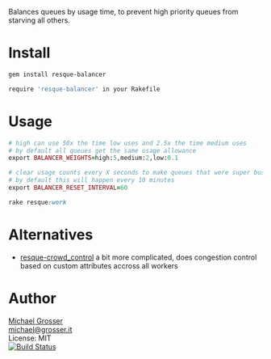 Balances queues by usage time, to prevent high priority queues from starving all others.

Install
=======

```Bash
gem install resque-balancer

require 'resque-balancer' in your Rakefile
```

Usage
=====

```Ruby
# high can use 50x the time low uses and 2.5x the time medium uses
# by default all queues get the same usage allowance
export BALANCER_WEIGHTS=high:5,medium:2,low:0.1

# clear usage counts every X seconds to make queues that were super busy in the past get a fresh start
# by default this will happen every 10 minutes
export BALANCER_RESET_INTERVAL=60

rake resque:work
```

Alternatives
============
 - [resque-crowd_control](https://github.com/zendesk/resque-crowd_control) a bit more complicated, does congestion control based on custom attributes accross all workers

Author
======
[Michael Grosser](http://grosser.it)<br/>
michael@grosser.it<br/>
License: MIT<br/>
[![Build Status](https://travis-ci.org/grosser/resque-balancer.png)](https://travis-ci.org/grosser/resque-balancer)
